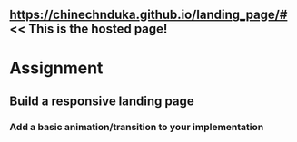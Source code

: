 ## https://chinechnduka.github.io/landing_page/#   << This is the hosted page!

# Assignment

## Build a responsive landing page

### Add a basic animation/transition to your implementation
